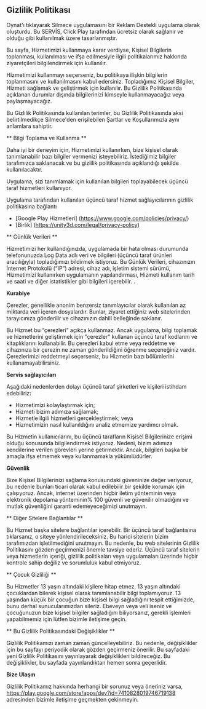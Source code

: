 ## Gizlilik Politikası

Oynat'ı tıklayarak Silmece uygulamasını bir Reklam Destekli uygulama olarak oluşturdu. Bu SERVİS, Click Play tarafından ücretsiz olarak sağlanır ve olduğu gibi kullanılmak üzere tasarlanmıştır.

Bu sayfa, Hizmetimizi kullanmaya karar verdiyse, Kişisel Bilgilerin toplanması, kullanılması ve ifşa edilmesiyle ilgili politikalarımız hakkında ziyaretçileri bilgilendirmek için kullanılır.

Hizmetimizi kullanmayı seçerseniz, bu politikaya ilişkin bilgilerin toplanmasını ve kullanılmasını kabul edersiniz. Topladığımız Kişisel Bilgiler, Hizmeti sağlamak ve geliştirmek için kullanılır. Bu Gizlilik Politikasında açıklanan durumlar dışında bilgilerinizi kimseyle kullanmayacağız veya paylaşmayacağız.

Bu Gizlilik Politikasında kullanılan terimler, bu Gizlilik Politikasında aksi belirtilmedikçe Silmece'den erişilebilen Şartlar ve Koşullarımızla aynı anlamlara sahiptir.

** Bilgi Toplama ve Kullanma **

Daha iyi bir deneyim için, Hizmetimizi kullanırken, bize kişisel olarak tanımlanabilir bazı bilgiler vermenizi isteyebiliriz. İstediğimiz bilgiler tarafımızca saklanacak ve bu gizlilik politikasında açıklandığı şekilde kullanılacaktır.

Uygulama, sizi tanımlamak için kullanılan bilgileri toplayabilecek üçüncü taraf hizmetleri kullanıyor.

Uygulama tarafından kullanılan üçüncü taraf hizmet sağlayıcılarının gizlilik politikasına bağlantı

* [Google Play Hizmetleri] (https://www.google.com/policies/privacy/)
* [Birlik] (https://unity3d.com/legal/privacy-policy)

** Günlük Verileri **

Hizmetimizi her kullandığınızda, uygulamada bir hata olması durumunda telefonunuzda Log Data adlı veri ve bilgileri (üçüncü taraf ürünleri aracılığıyla) topladığımızı bildirmek istiyoruz. Bu Günlük Verileri, cihazınızın İnternet Protokolü (“IP”) adresi, cihaz adı, işletim sistemi sürümü, Hizmetimizi kullanırken uygulamanın yapılandırması, Hizmeti kullanım tarih ve saati ve diğer istatistikler gibi bilgileri içerebilir. .

**Kurabiye**

Çerezler, genellikle anonim benzersiz tanımlayıcılar olarak kullanılan az miktarda veri içeren dosyalardır. Bunlar, ziyaret ettiğiniz web sitelerinden tarayıcınıza gönderilir ve cihazınızın dahili belleğinde saklanır.

Bu Hizmet bu “çerezleri” açıkça kullanmaz. Ancak uygulama, bilgi toplamak ve hizmetlerini geliştirmek için "çerezler" kullanan üçüncü taraf kodlarını ve kitaplıklarını kullanabilir. Bu çerezleri kabul etme veya reddetme ve cihazınıza bir çerezin ne zaman gönderildiğini öğrenme seçeneğiniz vardır. Çerezlerimizi reddetmeyi seçerseniz, bu Hizmetin bazı bölümlerini kullanamayabilirsiniz.

**Servis sağlayıcıları**

Aşağıdaki nedenlerden dolayı üçüncü taraf şirketleri ve kişileri istihdam edebiliriz:

* Hizmetimizi kolaylaştırmak için;
* Hizmeti bizim adımıza sağlamak;
* Hizmetle ilgili hizmetleri gerçekleştirmek; veya
* Hizmetimizin nasıl kullanıldığını analiz etmemize yardımcı olmak.

Bu Hizmetin kullanıcılarını, bu üçüncü tarafların Kişisel Bilgilerinize erişimi olduğu konusunda bilgilendirmek istiyoruz. Nedeni, bizim adımıza kendilerine verilen görevleri yerine getirmektir. Ancak, bilgileri başka bir amaçla ifşa etmemek veya kullanmamakla yükümlüdürler.

**Güvenlik**

Bize Kişisel Bilgilerinizi sağlama konusundaki güveninize değer veriyoruz, bu nedenle bunları ticari olarak kabul edilebilir bir şekilde korumak için çalışıyoruz. Ancak, internet üzerinden hiçbir iletim yönteminin veya elektronik depolama yönteminin% 100 güvenli ve güvenilir olmadığını ve mutlak güvenliğini garanti edemeyeceğimizi unutmayın.

** Diğer Sitelere Bağlantılar **

Bu Hizmet başka sitelere bağlantılar içerebilir. Bir üçüncü taraf bağlantısına tıklarsanız, o siteye yönlendirileceksiniz. Bu harici sitelerin bizim tarafımızdan işletilmediğini unutmayın. Bu nedenle, bu web sitelerinin Gizlilik Politikasını gözden geçirmenizi önemle tavsiye ederiz. Üçüncü taraf sitelerin veya hizmetlerin içeriği, gizlilik politikaları veya uygulamaları üzerinde hiçbir kontrole sahip değiliz ve sorumluluk kabul etmiyoruz.

** Çocuk Gizliliği **

Bu Hizmetler 13 yaşın altındaki kişilere hitap etmez. 13 yaşın altındaki çocuklardan bilerek kişisel olarak tanımlanabilir bilgi toplamıyoruz. 13 yaşından küçük bir çocuğun bize kişisel bilgi sağladığını tespit ettiğimizde, bunu derhal sunucularımızdan sileriz. Ebeveyn veya veli iseniz ve çocuğunuzun bize kişisel bilgiler sağladığını biliyorsanız, gerekli işlemleri yapabilmemiz için lütfen bizimle iletişime geçin.

** Bu Gizlilik Politikasındaki Değişiklikler **

Gizlilik Politikamızı zaman zaman güncelleyebiliriz. Bu nedenle, değişiklikler için bu sayfayı periyodik olarak gözden geçirmeniz önerilir. Bu sayfadaki yeni Gizlilik Politikasını yayınlayarak değişiklikleri bildireceğiz. Bu değişiklikler, bu sayfada yayınlandıktan hemen sonra geçerlidir.

**Bize Ulaşın**

Gizlilik Politikamız hakkında herhangi bir sorunuz veya öneriniz varsa, https://play.google.com/store/apps/dev?id=7410828019746719138 adresinden bizimle iletişime geçmekten çekinmeyin.
